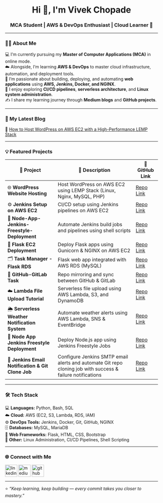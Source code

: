 <h1 align="center">Hi 👋, I'm Vivek Chopade</h1>
<h3 align="center">MCA Student | AWS & DevOps Enthusiast | Cloud Learner 🚀</h3>

---

### 👨‍🎓 About Me
💻 I’m currently pursuing my **Master of Computer Applications (MCA)** in online mode.  
☁️ Alongside, I’m learning **AWS & DevOps** to master cloud infrastructure, automation, and deployment tools.  
🔭 I’m passionate about building, deploying, and automating **web applications** using **AWS, Jenkins, Docker, and NGINX**.  
🧠 I enjoy exploring **CI/CD pipelines**, **serverless architecture**, and **Linux system administration**.  
✍️ I share my learning journey through **Medium blogs** and **GitHub projects**.

---

### 📝 My Latest Blog
📘 [How to Host WordPress on AWS EC2 with a High-Performance LEMP Stack](https://medium.com/@chopadevivek4466/how-to-host-wordpress-on-aws-ec2-with-a-high-performance-lemp-stack-3774803b4544)

---

### 💡 Featured Projects

| 🚀 Project | 💬 Description | 🔗 GitHub Link |
|-------------|----------------|----------------|
| 🌐 **WordPress Website Hosting** | Host WordPress on AWS EC2 using LEMP Stack (Linux, Nginx, MySQL, PHP) | [Repo Link](https://github.com/chopadevivek07/Wordpress-Website-Hosting) |
| ⚙️ **Jenkins Setup on AWS EC2** | CI/CD setup using Jenkins pipelines on AWS EC2 | [Repo Link](https://github.com/chopadevivek07/Jenkins-Setup-on-AWS-EC2) |
| 🧩 **Node-App-Jenkins-Freestyle-Deployment** | Automate Jenkins build jobs and pipelines using shell scripts | [Repo Link](https://github.com/chopadevivek07/Node-App-Jenkins-Freestyle-Deployment) |
| 🐍 **Flask EC2 Deployment** | Deploy Flask apps using Gunicorn & NGINX on AWS EC2 | [Repo Link](https://github.com/chopadevivek07/Flask-EC2-Deployment) |
| 🗂️ **Task Manager - Flask RDS** | Flask web app integrated with AWS RDS (MySQL) | [Repo Link](https://github.com/chopadevivek07/-Task-Manager---Flask-RDS) |
| 🔁 **GitHub-GitLab Task** | Repo mirroring and sync between GitHub & GitLab | [Repo Link](https://github.com/chopadevivek07/Github-Gitlab-Task) |
| ☁️ **Lambda File Upload Tutorial** | Serverless file upload using AWS Lambda, S3, and DynamoDB | [Repo Link](https://github.com/chopadevivek07/Lambda-File-Upload-Tutorial) |
| 🌦️ **Serverless Weather Notification System** | Automate weather alerts using AWS Lambda, SNS & EventBridge | [Repo Link](https://github.com/chopadevivek07/Serverless-Weather-Notification-System) |
| 🧰 **Node App Jenkins Freestyle Deployment** | Deploy Node.js app using Jenkins Freestyle Jobs | [Repo Link](https://github.com/chopadevivek07/Node-App-Jenkins-Freestyle-Deployment) |
| 📧 **Jenkins Email Notification & Git Clone Job** | Configure Jenkins SMTP email alerts and automate Git repo cloning job with success & failure notifications | [Repo Link](https://github.com/chopadevivek07/Jenkins-Email-Notification-Git-Clone-Job) |

---

### 🛠️ Tech Stack

💻 **Languages:** Python, Bash, SQL  
☁️ **Cloud:** AWS (EC2, S3, Lambda, RDS, IAM)  
⚙️ **DevOps Tools:** Jenkins, Docker, Git, GitHub, NGINX  
🗄️ **Databases:** MySQL, MariaDB  
🎨 **Web Frameworks:** Flask, HTML, CSS, Bootstrap  
🧩 **Other:** Linux Administration, CI/CD Pipelines, Shell Scripting  

---

### 🌐 Connect with Me

<p align="left">
<a href="https://www.linkedin.com/in/vivek-chopade07" target="_blank"><img align="center" src="https://skillicons.dev/icons?i=linkedin" height="40" alt="linkedin"/></a>
<a href="https://medium.com/@chopadevivek4466" target="_blank"><img align="center" src="https://skillicons.dev/icons?i=medium" height="40" alt="medium"/></a>
<a href="https://github.com/chopadevivek07" target="_blank"><img align="center" src="https://skillicons.dev/icons?i=github" height="40" alt="github"/></a>
</p>

---

⭐ *“Keep learning, keep building — every commit takes you closer to mastery.”*  
